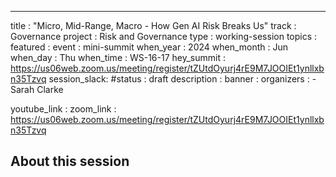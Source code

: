 ---
title        : "Micro, Mid-Range, Macro - How Gen AI Risk Breaks Us"
track        : Governance
project      : Risk and Governance
type         : working-session
topics       : 
featured     :
event        : mini-summit
when_year    : 2024
when_month   : Jun
when_day     : Thu
when_time    : WS-16-17
hey_summit   : https://us06web.zoom.us/meeting/register/tZUtdOyurj4rE9M7JOOIEt1ynllxbn35Tzvq
session_slack:
#status      : draft
description  :
banner       : 
organizers   :
     - Sarah Clarke
    
youtube_link : 
zoom_link    : https://us06web.zoom.us/meeting/register/tZUtdOyurj4rE9M7JOOIEt1ynllxbn35Tzvq

## About this session
